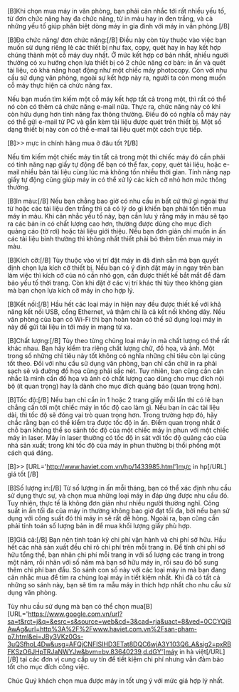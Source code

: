 [B]Khi chọn mua máy in văn phòng, bạn phải cân nhắc tới rất nhiều yếu tố, từ đơn chức năng hay đa chức năng, từ in màu hay in đen trắng, và cả những yếu tố giúp phân biệt dòng máy in gia đình với máy in văn phòng.[/B]

[B]Đa chức năng/ đơn chức năng:[/B] Điều này còn tùy thuộc vào việc bạn muốn sử dụng riêng lẻ các thiết bị như fax, copy, quét hay in hay kết hợp chúng thành một cỗ máy duy nhất. Ở mức kết hợp cơ bản nhất, nhiều người thường có xu hướng chọn lựa thiết bị có 2 chức năng cơ bản: in ấn và quét tài liệu, có khả năng hoạt động như một chiếc máy photocopy. Còn với nhu cầu sử dụng văn phòng, ngoài sự kết hợp này ra, người ta còn mong muốn cỗ máy thực hiện cả chức năng fax.

Nếu bạn muốn tìm kiếm một cỗ máy kết hợp tất cả trong một, thì rất có thể nó còn có thêm cả chức năng e-mail nữa. Thực ra, chức năng này có khi còn hữu dụng hơn tính năng fax thông thường. Điều đó có nghĩa cỗ máy này có thể gửi e-mail từ PC và gắn kèm tài liệu được quét trên thiết bị. Một số dạng thiết bị này còn có thể e-mail tài liệu quét một cách trực tiếp.

[B]>> <a herf="http://www.haviet.com.vn/muc-in-chinh-hang-hp-1226190.html">mực in chính hãng</a> mua ở đâu tốt ?[/B]

Nếu tìm kiếm một chiếc máy tin tất cả trong một thì chiếc máy đó cần phải có tính năng nạp giấy tự động để bạn có thể fax, copy, quét tài liệu, hoặc e-mail nhiều bản tài liệu cùng lúc mà không tốn nhiều thời gian. Tính năng nạp giấy tự động cũng giúp máy in có thể xử lý các kích cỡ nhỏ hơn mức thông thường.

[B]In màu:[/B] Nếu bạn chẳng bao giờ có nhu cầu in bất cứ thứ gì ngoài thư từ hoặc các tài liệu đen trắng thì cả có lý do gì khiến bạn phải tốn tiền mua máy in màu. Khi cân nhắc yếu tố này, bạn cần lưu ý rằng máy in màu sẽ tạo ra các bản in có chất lượng cao hơn, thường được dùng cho mục đích quảng cáo (tờ rơi) hoặc tài liệu giới thiệu. Nếu bạn đơn giản chỉ muốn in ấn các tài liệu bình thường thì không nhất thiết phải bỏ thêm tiền mua máy in màu.

[B]Kích cỡ:[/B] Tùy thuộc vào vị trí đặt máy in đã định sẵn mà bạn quyết định chọn lựa kích cỡ thiết bị. Nếu bạn có ý định đặt máy in ngay trên bàn làm việc thì kích cỡ của nó cần nhỏ gọn, cần được thiết kế bắt mắt để đảm bảo yếu tố thời trang. Còn khi đặt ở các vị trí khác thì tùy theo không gian mà bạn chọn lựa kích cỡ máy in cho hợp lý.

[B]Kết nối:[/B] Hầu hết các loại máy in hiện nay đều được thiết kế với khả năng kết nối USB, cổng Ethernet, và thậm chí là cả kết nối không dây. Nếu văn phòng của bạn có Wi-Fi thì bạn hoàn toàn có thể sử dụng loại máy in này để gửi tài liệu in tới máy in mạng từ xa.

[B]Chất lượng:[/B] Tùy theo từng chủng loại máy in mà chất lượng có thể rất khác nhau. Bạn hãy kiểm tra riêng chất lượng chữ, đồ họa, và ảnh. Một trong số những chỉ tiêu này tốt không có nghĩa những chỉ tiêu còn lại cũng tốt theo. Đối với nhu cầu sử dụng văn phòng, bạn chỉ cần chữ in ra phải sạch sẽ và đường đồ họa cũng phải sắc nét. Tuy nhiên, bạn cũng cần cân nhắc là mình cần đồ họa và ảnh có chất lượng cao dùng cho mục đích nội bộ (ít quan trọng) hay là dành cho mục đích quảng báo (quan trọng hơn).

[B]Tốc độ:[/B] Nếu bạn chỉ cần in 1 hoặc 2 trang giấy mỗi lần thì có lẽ bạn chẳng cần tới một chiếc máy in tốc độ cao làm gì. Nếu bạn in các tài liệu dài, thì tốc độ sẽ đóng vai trò quan trọng hơn. Trong trường hợp đó, hãy chắc rằng bạn có thể kiểm tra được tốc độ in ấn. Điểm quan trọng nhất ở chỗ bạn không thể so sánh tốc độ của một chiếc máy in phun với một chiếc máy in laser. Máy in laser thường có tốc độ in sát với tốc độ quảng cáo của nhà sản xuất; trong khi tốc độ của máy in phun thường bị thổi phồng một cách quá đáng.

[B]>> [URL='http://www.haviet.com.vn/hp/1433985.html']mực in hp[/URL] giá tốt [/B]

[B]Số lượng in:[/B] Từ số lượng in ấn mỗi tháng, bạn có thể xác định nhu cầu sử dụng thực sự, và chọn mua những loại máy in đáp ứng được nhu cầu đó. Tuy nhiên, thực tế là không đơn giản như nhiều người thường nghĩ. Công suất in ấn tối đa của máy in thường không bao giờ đạt tối đa, bởi nếu bạn sử dụng với công suất đó thì máy in sẽ rất dễ hỏng. Ngoài ra, bạn cũng cần phải tính toán số lượng bản in để mua khối lượng giấy phù hợp.

[B]Giá cả:[/B] Bạn nên tính toán kỹ chi phí vận hành và chi phí sở hữu. Hầu hết các nhà sản xuất đều chỉ rõ chi phí trên mỗi trang in. Để tính chi phí sở hữu tổng thể, bạn nhân chi phí mỗi trang in với số lượng các trang in trong một năm, rồi nhân với số năm mà bạn sở hữu máy in, rồi sau đó bổ sung thêm chi phí ban đầu. So sánh con số này với các loại máy in mà bạn đang cân nhắc mua để tìm ra chủng loại máy in tiết kiệm nhất. Khi đã có tất cả những so sánh này, bạn sẽ tìm ra mẫu máy in thích hợp nhất cho nhu cầu sử dụng văn phòng.

Tùy nhu cầu sử dụng mà bạn có thể chọn mua[B][URL='https://www.google.com.vn/url?sa=t&rct=j&q=&esrc=s&source=web&cd=3&cad=rja&uact=8&ved=0CCYQjBAwAg&url=http%3A%2F%2Fwww.haviet.com.vn%2Fsan-pham-p7.html&ei=JBy3VKz0Gs-3uQSfhoL4Dw&usg=AFQjCNFISIHD3ETat8DQC6wjA3Y103Q6_A&sig2=pxRBFKSzO6JHpTRJaNWYJw&bvm=bv.83640239,d.dGY']máy in hà việt[/URL][/B] tại các đơn vị cung cấp uy tín để tiết kiệm chi phí nhưng vẫn đảm bảo tốt cho mục đích công việc.

Chúc Quý khách chọn mua được máy in tốt ưng ý với mức giá hợp lý nhất.
